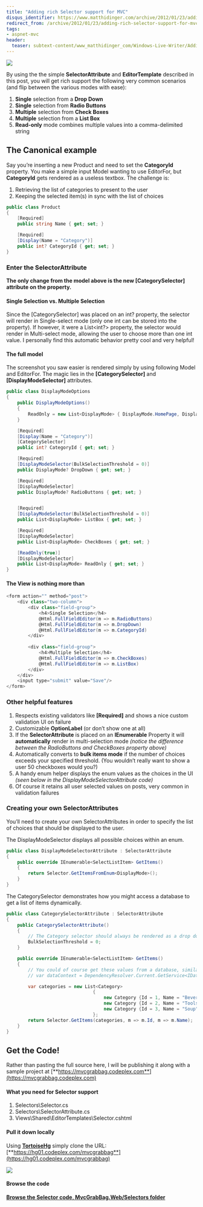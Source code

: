 ```yaml
---
title: "Adding rich Selector support for MVC"
disqus_identifier: https://www.matthidinger.com/archive/2012/01/23/adding-rich-selector-support-for-mvc.aspx
redirect_from: /archive/2012/01/23/adding-rich-selector-support-for-mvc.aspx/
tags: 
- aspnet-mvc
header:
  teaser: subtext-content/www_matthidinger_com/Windows-Live-Writer/Adding-really-rich-Selector-support-for-_8379/image_thumb_2.png
---
```

![](/images/subtext-content/www_matthidinger_com/Windows-Live-Writer/Adding-really-rich-Selector-support-for-_8379/image_thumb_2.png)

By using the the simple **SelectorAttribute** and **EditorTemplate** described in this post, you will get rich support the following very common scenarios (and flip between the various modes with ease):

1.  **Single** selection from a **Drop Down**
2.  **Single** selection from **Radio Buttons**
3.  **Multiple** selection from **Check Boxes**
4.  **Multiple** selection from a **List Box**
5.  **Read-only** mode combines multiple values into a comma-delimited string

The Canonical example
---------------------

Say you’re inserting a new Product and need to set the **CategoryId** property. You make a simple input Model wanting to use EditorFor, but **CategoryId** gets rendered as a useless textbox. The challenge is:

1.  Retrieving the list of categories to present to the user
2.  Keeping the selected item(s) in sync with the list of choices

```csharp
public class Product
{
    [Required]
    public string Name { get; set; }

    [Required]
    [Display(Name = "Category")]
    public int? CategoryId { get; set; }
}
```

### Enter the SelectorAttribute

**The only change from the model above is the new \[CategorySelector\] attribute on the property.**

#### Single Selection vs. Multiple Selection

Since the \[CategorySelector\] was placed on an int? property, the selector will render in Single-select mode (only one int can be stored into the property). If however, it were a List&lt;int?&gt; property, the selector would render in Multi-select mode, allowing the user to choose more than one int value. I personally find this automatic behavior pretty cool and very helpful!

#### The full model

The screenshot you saw easier is rendered simply by using following Model and EditorFor. The magic lies in the **\[CategorySelector\]** and **\[DisplayModeSelector\]** attributes.

```csharp
public class DisplayModeOptions
{
    public DisplayModeOptions()
    {
        ReadOnly = new List<DisplayMode> { DisplayMode.HomePage, DisplayMode.BrowseOnly};
    }

    [Required]
    [Display(Name = "Category")]
    [CategorySelector]
    public int? CategoryId { get; set; }

    [Required]
    [DisplayModeSelector(BulkSelectionThreshold = 0)]
    public DisplayMode? DropDown { get; set; }

    [Required]
    [DisplayModeSelector]
    public DisplayMode? RadioButtons { get; set; }


    [Required]
    [DisplayModeSelector(BulkSelectionThreshold = 0)]
    public List<DisplayMode> ListBox { get; set; }

    [Required]
    [DisplayModeSelector]
    public List<DisplayMode> CheckBoxes { get; set; }

    [ReadOnly(true)]
    [DisplayModeSelector]
    public List<DisplayMode> ReadOnly { get; set; }
}
```

#### The View is nothing more than

```csharp
<form action="" method="post">
    <div class="two-column">
        <div class="field-group">
            <h4>Single Selection</h4>
            @Html.FullFieldEditor(m => m.RadioButtons)
            @Html.FullFieldEditor(m => m.DropDown)
            @Html.FullFieldEditor(m => m.CategoryId)
        </div>
        
        <div class="field-group">
            <h4>Multiple Selection</h4>
            @Html.FullFieldEditor(m => m.CheckBoxes)
            @Html.FullFieldEditor(m => m.ListBox)
        </div>
    </div>
    <input type="submit" value="Save"/>
</form>
```

### Other helpful features

1.  Respects existing validators like **\[Required\]** and shows a nice custom validation UI on failure
2.  Customizable **OptionLabel** (or don’t show one at all)
3.  If the **SelectorAttribute** is placed on an **IEnumerable** Property it will **automatically** render in multi-selection mode *(notice the difference between the RadioButtons and CheckBoxes property above)*
4.  Automatically converts to **bulk items mode** if the number of choices exceeds your specified threshold. (You wouldn’t really want to show a user 50 checkboxes would you?)
5.  A handy enum helper displays the enum values as the choices in the UI *(seen below in the DisplayModeSelectorAttribute code)*
6.  Of course it retains all user selected values on posts, very common in validation failures

### Creating your own SelectorAttributes

You’ll need to create your own SelectorAttributes in order to specify the list of choices that should be displayed to the user.

The DisplayModeSelector displays all possible choices within an enum.

```csharp
public class DisplayModeSelectorAttribute : SelectorAttribute
{
    public override IEnumerable<SelectListItem> GetItems()
    {
        return Selector.GetItemsFromEnum<DisplayMode>();
    }
}
```

The CategorySelector demonstrates how you might access a database to get a list of items dynamically.

```csharp
public class CategorySelectorAttribute : SelectorAttribute
{
    public CategorySelectorAttribute()
    {
        // The Category selector should always be rendered as a drop down
        BulkSelectionThreshold = 0;
    }

    public override IEnumerable<SelectListItem> GetItems()
    {
        // You could of course get these values from a database, similar to:
        // var dataContext = DependencyResolver.Current.GetService<IDataContext>();

        var categories = new List<Category>
                                {
                                    new Category {Id = 1, Name = "Beverages"},
                                    new Category {Id = 2, Name = "Tools"},
                                    new Category {Id = 3, Name = "Soup"},
                                };
        return Selector.GetItems(categories, m => m.Id, m => m.Name);
    }
}
```

Get the Code!
-------------

Rather than pasting the full source here, I will be publishing it along with a sample project at [**https://mvcgrabbag.codeplex.com**](https://mvcgrabbag.codeplex.com)

#### What you need for Selector support

1.  Selectors\\Selector.cs
2.  Selectors\\SelectorAttribute.cs
3.  Views\\Shared\\EditorTemplates\\Selector.cshtml

#### Pull it down locally

Using [**TortoiseHg**](https://tortoisehg.bitbucket.org/) simply clone the URL: [**https://hg01.codeplex.com/mvcgrabbag**](https://hg01.codeplex.com/mvcgrabbag)

![](/images/subtext-content/www_matthidinger_com/Windows-Live-Writer/Adding-really-rich-Selector-support-for-_8379/image_thumb_3.png)


#### Browse the code

[**Browse the Selector code, MvcGrabBag.Web/Selectors folder**](https://mvcgrabbag.codeplex.com/SourceControl/changeset/view/2ea3da6732a6#MvcGrabBag.Web%2fSelectors%2fSelectorAttribute.cs)

 

